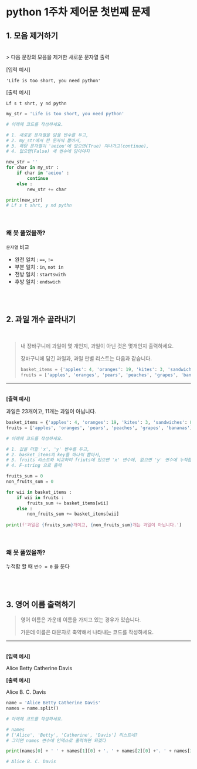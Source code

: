 # python 1주차 제어문 첫번째 문제

## 1. 모음 제거하기
</br>
> 다음 문장의 모음을 제거한 새로운 문자열 출력

[입력 예시]

`'Life is too short, you need python'`

[출력 예시]

`Lf s t shrt, y nd pythn`

```python
my_str = 'Life is too short, you need python'

# 아래에 코드를 작성하세요.

# 1. 새로운 문자열을 담을 변수를 두고,
# 2. my_str에서 한 문자씩 뽑아서, 
# 3. 해당 문자열이 'aeiou'에 있으면(True) 지나가고(continue),
# 4. 없으면(False) 새 변수에 담아야지

new_str = ''
for char in my_str :
    if char in 'aeiou' :
        continue
    else :
        new_str += char

print(new_str)
# Lf s t shrt, y nd pythn
```
</br>

### 왜 못 풀었을까?
`문자열` 비교

- 완전 일치 : `==`, `!=`
- 부분 일치 : `in`, `not in`
- 전방 일치 : `startswith`
- 후방 일치 : `endswich`

</br></br>

## 2. 과일 개수 골라내기
</br>

> 내 장바구니에 과일이 몇 개인지, 과일이 아닌 것은 몇개인지 출력하세요.
>
> 장바구니에 담긴 과일과, 과일 판별 리스트는 다음과 같습니다.
> ```python
> basket_items = {'apples': 4, 'oranges': 19, 'kites': 3, 'sandwiches': 8}
> fruits = ['apples', 'oranges', 'pears', 'peaches', 'grapes', 'bananas']
> ```

---

</br>**[출력 예시]**

과일은 23개이고, 11개는 과일이 아닙니다.

```python
basket_items = {'apples': 4, 'oranges': 19, 'kites': 3, 'sandwiches': 8}
fruits = ['apples', 'oranges', 'pears', 'peaches', 'grapes', 'bananas']

# 아래에 코드를 작성하세요.

# 1. 값을 더할 'x', 'y' 변수를 두고,
# 2. basket_items의 key를 하나씩 뽑아서,
# 3. fruits 리스트와 비교하여 friuts에 있으면 'x' 변수에, 없으면 'y' 변수에 누적합
# 4. F-string 으로 출력

fruits_sum = 0
non_fruits_sum = 0

for wii in basket_items :
    if wii in fruits :
        fruits_sum += basket_items[wii]
    else :
        non_fruits_sum += basket_items[wii]
        
print(f'과일은 {fruits_sum}개이고, {non_fruits_sum}개는 과일이 아닙니다.')
```
</br>

### 왜 못 풀었을까?
누적합 할 때 `변수 = 0` 을 둔다

</br></br>

## 3. 영어 이름 출력하기 

> 영어 이름은 가운데 이름을 가지고 있는 경우가 있습니다.
>
> 가운데 이름은 대문자로 축약해서 나타내는 코드를 작성하세요.

---
</br>**[입력 예시]**

Alice Betty Catherine Davis

**[출력 예시]**

Alice B. C. Davis

```python
name = 'Alice Betty Catherine Davis'
names = name.split()

# 아래에 코드를 작성하세요.

# names
# ['Alice', 'Betty', 'Catherine', 'Davis'] 리스트네?
# 그러면 names 변수에 인덱스로 출력하면 되겠다

print(names[0] + ' ' + names[1][0] + '. ' + names[2][0] +'. ' + names[3])

# Alice B. C. Davis
```
